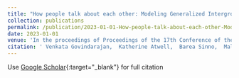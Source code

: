 ```yaml
---
title: "How people talk about each other: Modeling Generalized Intergroup Bias and Emotion"
collection: publications
permalink: /publication/2023-01-01-How-people-talk-about-each-other-Modeling-Generalized-Intergroup-Bias-and-Emotion
date: 2023-01-01
venue: 'In the proceedings of Proceedings of the 17th Conference of the European Chapter of the Association for Computational Linguistics'
citation: ' Venkata Govindarajan,  Katherine Atwell,  Barea Sinno,  Malihe Alikhani,  David Beaver,  Junyi Li, &quot;How people talk about each other: Modeling Generalized Intergroup Bias and Emotion.&quot; In the proceedings of Proceedings of the 17th Conference of the European Chapter of the Association for Computational Linguistics, 2023.'
---
```

Use [Google Scholar](https://scholar.google.com/scholar?q=How+people+talk+about+each+other:+Modeling+Generalized+Intergroup+Bias+and+Emotion){:target="_blank"} for full citation